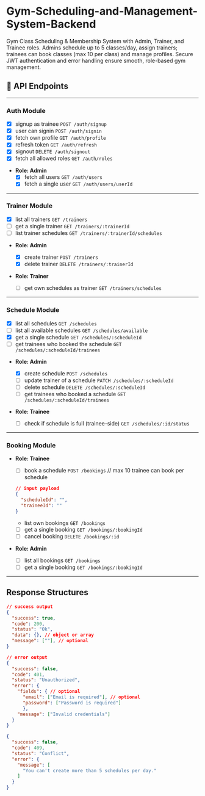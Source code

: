 # Gym-Scheduling-and-Management-System-Backend

Gym Class Scheduling &amp; Membership System with Admin, Trainer, and Trainee roles. Admins schedule up to 5 classes/day, assign trainers; trainees can book classes (max 10 per class) and manage profiles. Secure JWT authentication and error handling ensure smooth, role-based gym management.

## 📡 API Endpoints

---

### Auth Module

- [x] signup as trainee `POST /auth/signup`
- [x] user can signin `POST /auth/signin`
- [x] fetch own profile `GET /auth/profile`
- [x] refresh token `GET /auth/refresh`
- [x] signout `DELETE /auth/signout`
- [x] fetch all allowed roles `GET /auth/roles`

- **Role: Admin**
  - [x] fetch all users `GET /auth/users`
  - [x] fetch a single user `GET /auth/users/userId`

---

### Trainer Module

- [x] list all trainers `GET /trainers`
- [ ] get a single trainer `GET /trainers/:trainerId`
- [ ] list trainer schedules `GET /trainers/:trainerId/schedules`

- **Role: Admin**

  - [x] create trainer `POST /trainers`
  - [x] delete trainer `DELETE /trainers/:trainerId`

- **Role: Trainer**
  - [ ] get own schedules as trainer `GET /trainers/schedules`

---

### Schedule Module

- [x] list all schedules `GET /schedules`
- [ ] list all available schedules `GET /schedules/available` <!-- also that is not booked by more that 10 trainees -->
- [x] get a single schedule `GET /schedules/:scheduleId`
- [ ] get trainees who booked the schedule `GET /schedules/:scheduleId/trainees`

- **Role: Admin**

  - [x] create schedule `POST /schedules`
  - [ ] update trainer of a schedule `PATCH /schedules/:scheduleId`
  - [ ] delete schedule `DELETE /schedules/:scheduleId`
  - [ ] get trainees who booked a schedule `GET /schedules/:scheduleId/trainees`

- **Role: Trainee**
  - [ ] check if schedule is full (trainee-side) `GET /schedules/:id/status`

---

### Booking Module

- **Role: Trainee**

  - [ ] book a schedule `POST /bookings` // max 10 trainee can book per schedule

  ```json
  // input payload
  {
    "scheduleId": "",
    "traineeId": ""
  }
  ```

  - list own bookings `GET /bookings`
  - [ ] get a single booking `GET /bookings/:bookingId`
  - [ ] cancel booking `DELETE /bookings/:id`

- **Role: Admin**
  - [ ] list all bookings `GET /bookings`
  - [ ] get a single booking `GET /bookings/:bookingId`

---

## Response Structures

```json
// success output
{
  "success": true,
  "code": 200,
  "status": "Ok",
  "data": {}, // object or array
  "message": [""], // optional
}

// error output
{
  "success": false,
  "code": 401,
  "status": "Unauthorized",
  "error": {
    "fields": { // optional
      "email": ["Email is required"], // optional
      "password": ["Password is required"]
      },
    "message": ["Invalid credentials"]
  }
}

{
  "success": false,
  "code": 409,
  "status": "Conflict",
  "error": {
    "message": [
      "You can't create more than 5 schedules per day."
    ]
  }
}
```
